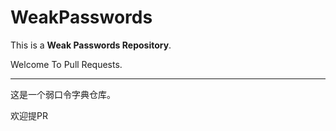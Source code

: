 # WeakPasswords
This is a **Weak Passwords Repository**.

Welcome To Pull Requests.

----

这是一个弱口令字典仓库。

欢迎提PR